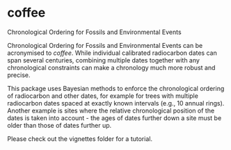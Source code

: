 # coffee
Chronological Ordering for Fossils and Environmental Events

Chronological Ordering for Fossils and Environmental Events can be acronymised to *coffee*. 
While individual calibrated radiocarbon dates can span several centuries, 
combining multiple dates together with any chronological constraints can make a chronology much more robust and precise.

This package uses Bayesian methods to enforce the chronological ordering of radiocarbon and other dates, 
for example for trees with multiple radiocarbon dates spaced at exactly known intervals (e.g., 10 annual rings). 
Another example is sites where the relative chronological position of the dates is taken into account - 
the ages of dates further down a site must be older than those of dates further up.

Please check out the vignettes folder for a tutorial.

